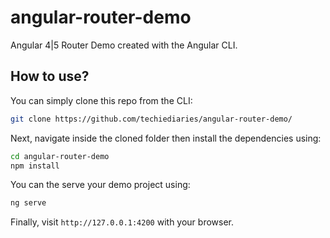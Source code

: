# angular-router-demo
Angular 4|5 Router Demo created with the Angular CLI.


## How to use?

You can simply clone this repo from the CLI:

```bash
git clone https://github.com/techiediaries/angular-router-demo/
```

Next, navigate inside the cloned folder then install the dependencies using:

```bash
cd angular-router-demo
npm install
```

You can the serve your demo project using:

```bash
ng serve
```

Finally, visit `http://127.0.0.1:4200` with your browser.


